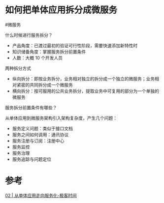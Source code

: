 # 如何把单体应用拆分成微服务

#微服务 

什么时候进行服务拆分？

- 产品角度：已渡过最初的验证可行性阶段，需要快速添加新特性时
- 知识储备角度：掌握服务拆分前置条件
- 人数：大概 10 个开发人员

两种拆分方式

- 纵向拆分：即按业务拆分，业务相对独立的拆分成一个独立的微服务；业务相对紧密的共同拆分成一个微服务
- 横向拆分：按可服用的公共业务拆分，提取业务中可复用的部分为一个单独的微服务

服务拆分前置条件有哪些？

从单体应用到微服务架构引入架构复杂度，产生几个问题：

- 服务定义问题：类似于接口文档
- 服务之间如何调用：通讯协议
- 服务注册与订阅：注册中心
- 服务监控
- 服务治理
- 服务追踪与问题定位

# 参考

[02 | 从单体应用走向服务化-极客时间](https://time.geekbang.org/column/article/13891)
